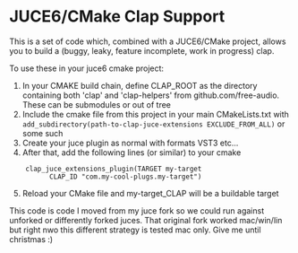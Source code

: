 # JUCE6/CMake Clap Support

This is a set of code which, combined with a JUCE6/CMake project, allows you to build a (buggy, leaky, feature
incomplete, work in progress) clap.

To use these in your juce6 cmake project:

1. In your CMAKE build chain, define CLAP_ROOT as the directory containing both 'clap' and 'clap-helpers' from
   github.com/free-audio. These can be submodules or out of tree
2. Include the cmake file from this project in your main CMakeLists.txt with
   `add_subdirectory(path-to-clap-juce-extensions EXCLUDE_FROM_ALL)` or some such
3. Create your juce plugin as normal with formats VST3 etc...
4. After that, add the following lines (or similar) to your cmake

```
    clap_juce_extensions_plugin(TARGET my-target
          CLAP_ID "com.my-cool-plugs.my-target")
```

5. Reload your CMake file and my-target_CLAP will be a buildable target

This code is code I moved from my juce fork so we could run against unforked or differently forked juces. That original
fork worked mac/win/lin but right nwo this different strategy is tested mac only. Give me until christmas :)